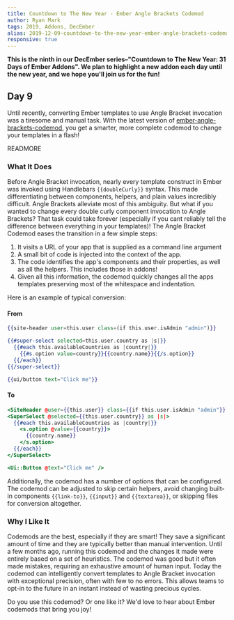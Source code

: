 ```yaml
---
title: Countdown to The New Year - Ember Angle Brackets Codemod
author: Ryan Mark
tags: 2019, Addons, DecEmber
alias: 2019-12-09-countdown-to-the-new-year-ember-angle-brackets-codemod.md
responsive: true
---
```


**This is the ninth in our DecEmber series–"Countdown to The New Year: 31 Days of Ember Addons". We plan to highlight a new addon each day until the new year, and we hope you'll join us for the fun!**

## Day 9

Until recently, converting Ember templates to use Angle Bracket invocation was a tiresome and manual task. With the latest version of [ember-angle-brackets-codemod](https://www.emberobserver.com/addons/ember-angle-brackets-codemod), you get a smarter, more complete codemod to change your templates in a flash!

READMORE

### What It Does

Before Angle Bracket invocation, nearly every template construct in Ember was invoked using Handlebars `{{doubleCurly}}` syntax. This made differentiating between components, helpers, and plain values incredibly difficult.  Angle Brackets alleviate most of this ambiguity.  But what if you wanted to change every double curly component invocation to Angle Brackets?  That task could take forever (especially if you cant reliably tell the difference between everything in your templates)!  The Angle Bracket Codemod eases the transition in a few simple steps:

1. It visits a URL of your app that is supplied as a command line argument
2. A small bit of code is injected into the context of the app.
3. The code identifies the app's components and their properties, as well as all the helpers. This includes those in addons!
4. Given all this information, the codemod quickly changes all the apps templates preserving most of the whitespace and indentation.

Here is an example of typical conversion:

#### From

```hbs
{{site-header user=this.user class=(if this.user.isAdmin "admin")}}

{{#super-select selected=this.user.country as |s|}}
  {{#each this.availableCountries as |country|}}
    {{#s.option value=country}}{{country.name}}{{/s.option}}
  {{/each}}
{{/super-select}}

{{ui/button text="Click me"}}
```

#### To

```hbs
<SiteHeader @user={{this.user}} class={{if this.user.isAdmin "admin"}} />
<SuperSelect @selected={{this.user.country}} as |s|>
  {{#each this.availableCountries as |country|}}
    <s.option @value={{country}}>
      {{country.name}}
    </s.option>
  {{/each}}
</SuperSelect>

<Ui::Button @text="Click me" />
```

Additionally, the codemod has a number of options that can be configured. The codemod can be adjusted to skip certain helpers, avoid changing built-in components `{{link-to}}`, `{{input}}` and `{{textarea}}`, or skipping files for conversion altogether.

### Why I Like It

Codemods are the best, especially if they are smart! They save a significant amount of time and they are typically better than manual intervention. Until a few months ago, running this codemod and the changes it made were entirely based on a set of heuristics. The codemod was good but it often made mistakes, requiring an exhaustive amount of human input.  Today the codemod can intelligently convert templates to Angle Bracket invocation with exceptional precision, often with few to no errors.  This allows teams to opt-in to the future in an instant instead of wasting precious cycles.

Do you use this codemod? Or one like it? We'd love to hear about Ember codemods that bring you joy!
